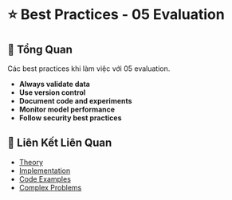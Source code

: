 # ⭐ Best Practices - 05 Evaluation

## 🎯 Tổng Quan

Các best practices khi làm việc với 05 evaluation.

- **Always validate data**
- **Use version control**
- **Document code and experiments**
- **Monitor model performance**
- **Follow security best practices**

## 🔗 Liên Kết Liên Quan

- [Theory](./THEORY_05_evaluation.md)
- [Implementation](./IMPLEMENTATION_05_evaluation.md)
- [Code Examples](./CODE_EXAMPLES_05_evaluation.md)
- [Complex Problems](./COMPLEX_PROBLEMS.md)
